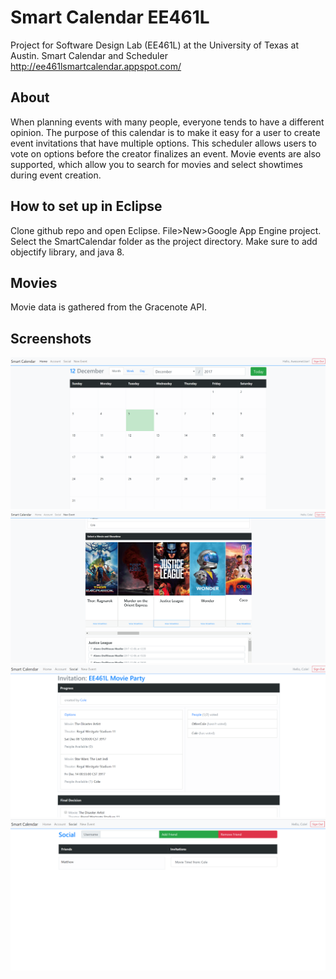 # Smart Calendar EE461L
Project for Software Design Lab (EE461L) at the University of Texas at Austin. Smart Calendar and Scheduler<br />
http://ee461lsmartcalendar.appspot.com/

## About
When planning events with many people, everyone tends to have a different opinion. The purpose of this calendar is to make it easy for a user to create event invitations that have multiple options. This scheduler allows users to vote on options before the creator finalizes an event. Movie events are also supported, which allow you to search for movies and select showtimes during event creation.

## How to set up in Eclipse
Clone github repo and open Eclipse. File>New>Google App Engine project. Select the SmartCalendar folder as the project directory. Make sure to add objectify library, and java 8.

## Movies
Movie data is gathered from the Gracenote API.

## Screenshots
![Screenshot](screenshots/cal1.png)
![Screenshot](screenshots/cal2.png)
![Screenshot](screenshots/cal3.png)
![Screenshot](screenshots/cal4.png)

